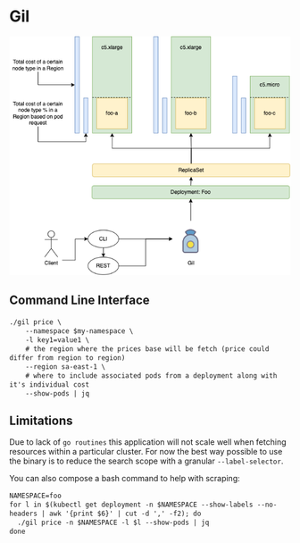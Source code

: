 # Gil

<p align="center">
  <img src="./docs/overview.png" />
</p>


## Command Line Interface

```
./gil price \
    --namespace $my-namespace \
    -l key1=value1 \
    # the region where the prices base will be fetch (price could differ from region to region)
    --region sa-east-1 \
    # where to include associated pods from a deployment along with it's individual cost
    --show-pods | jq
```

## Limitations

Due to lack of `go routines` this application will not scale well when fetching resources within a particular cluster. For now the best way possible to use the binary is to reduce the search scope with a granular `--label-selector`.

You can also compose a bash command to help with scraping:

```
NAMESPACE=foo
for l in $(kubectl get deployment -n $NAMESPACE --show-labels --no-headers | awk '{print $6}' | cut -d ',' -f2); do 
  ./gil price -n $NAMESPACE -l $l --show-pods | jq
done
```
